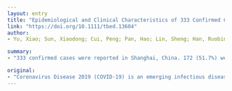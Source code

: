 ```yaml
---
layout: entry
title: "Epidemiological and Clinical Characteristics of 333 Confirmed Cases with Coronavirus Disease 2019 in Shanghai, China"
link: "https://doi.org/10.1111/tbed.13604"
author:
- Yu, Xiao; Sun, Xiaodong; Cui, Peng; Pan, Hao; Lin, Sheng; Han, Ruobing; Jiang, Chenyan; Fang, Qiwen; Kong, Dechuan; Zhu, Yiyi; Zheng, Yaxu; gong, Xiaohuan; Xiao, Wenjia; Mao, Shenghua; Jin, Bihong; Wu, Huanyu; Fu, Chen

summary:
- "333 confirmed cases were reported in Shanghai, China. 172 (51.7%) were males and 161 (48.3%) were females. The onset date of the first case in Shanghai was December 28th, with the peak appearing on January 27th. Most cases experienced fever symptoms at the onset, whereas 273 (82.0%) experienced fever before hospitalization. Strengthening the health management of elderly men may help reduce the incidence of severe and critical pneumonia."

original:
- "Coronavirus Disease 2019 (COVID-19) is an emerging infectious disease first identified in Wuhan City, Hubei Province, China. As of February 19th, 2020,??there had been 333 confirmed cases reported in Shanghai, China. This study elaborates on the epidemiological and clinical characteristics of COVID-19 based on a descriptive study of the 333 patients infected with COVID-19 in Shanghai for the purpose of probing into this new disease and providing reference. Among the 333 confirmed cases in Shanghai, 172 (51.7%) were males and 161 (48.3%) were females, with a median age of 50 years. 299 (89.8%) cases presented mild symptoms. 139 (41.7%) and 111 (33.3%) cases were infected in Wuhan and Shanghai, respectively. 148 (44.4%) cases once had contact with confirmed cases before onset, while 103 (30.9%) cases had never contacted confirmed cases but they had a sojourn history in Wuhan. The onset date of the first case in Shanghai was December 28th, with the peak appearing on January 27th. The median incubation period of COVID-19 was estimated to be 7.2 days. 207 (62.2%) cases had fever symptoms at the onset, whereas 273 (82.0%) cases experienced fever before hospitalization. 56 (18.6%) adults experienced a decrease in white blood cell and 84 (42.9%) had increased c-reactive protein after onset. Elderly, male, and heart disease history were risk factors for severe or critical pneumonia. These findings suggest that most cases experienced fever symptoms and had mild pneumonia. Strengthening the health management of elderly men, especially those with underlying diseases, may help reduce the incidence of severe and critical pneumonia. Time intervals from onset to visit, hospitalization and diagnosis confirmed were all shortened after Shanghai?s first-level public health emergency response. Shanghai's experience proves that COVID-19 can be controlled well in megacities."
---
```



